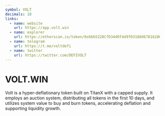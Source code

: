 ```yaml
---
symbol: VOLT
decimals: 18
links:
  - name: website
    url: https://app.volt.win
  - name: explorer
    url: https://etherscan.io/token/0x66b5228CfD34d9f4d9f03188d67816286C7c0b74
  - name: telegram
    url: https://t.me/voltdefi
  - name: twitter
    url: https://twitter.com/DEFIVOLT
---
```


# VOLT.WIN

Volt is a hyper-deflationary token built on TitanX with a capped supply. It employs an auction system, distributing all tokens in the first 10 days, and utilizes system value to buy and burn tokens, accelerating deflation and supporting liquidity growth.
